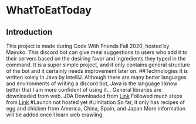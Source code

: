 # WhatToEatToday
## Introduction
This project is made during Code With Friends Fall 2020, hosted by Mayuko.
This discord bot can give meal suggestions to users who add it to their servers
based on the desiring favor and ingredients they typed in the command.
It is a super simple project, and it only contains general structure of the bot
and it certainly needs improvement later on.
##Technologies
It is written solely in Java by IntelliJ. Although there are many better
languages and environments of writing a discord bot, Java is the language I
know better that I am more confident of using it...
General libraries are downloaded from web.
JDA Downloaded from [Link](https://ci.dv8tion.net/job/JDA/)
Followed much steps from [Link](https://www.youtube.com/watch?v=jGrD8AZfTig&t=130s)
#Launch
not hosted yet
#Limitation
So far, it only has recipes of egg and chicken from America, China, Spain, and Japan
More information will be added once I learn web crawling.
